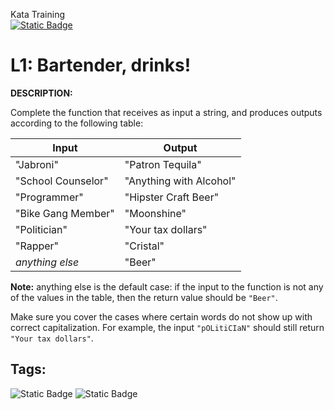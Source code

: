 Kata Training <br>
[![Static Badge](https://img.shields.io/badge/8kyu%20-%20black?style=flat&logo=codewars&labelColor=B1361E&color=black)](Javascript/8kyu)

# L1: Bartender, drinks!

**DESCRIPTION:**

Complete the function that receives as input a string, and produces outputs according to the following table:


|Input | Output|
| ------------ | ------------ |
|"Jabroni" | "Patron Tequila"
|"School Counselor"|"Anything with Alcohol"
|"Programmer"|"Hipster Craft Beer"
|"Bike Gang Member"|"Moonshine"
|"Politician"|"Your tax dollars"
|"Rapper"|"Cristal"
|*anything else* |"Beer"

**Note:** anything else is the default case: if the input to the function is not any of the values in the table, then the return value should be `"Beer"`.

Make sure you cover the cases where certain words do not show up with correct capitalization. For example, the input `"pOLitiCIaN"` should still return `"Your tax dollars"`.

## Tags:

![Static Badge](https://img.shields.io/badge/fundamentals%20-%20purple?style=plastic) ![Static Badge](https://img.shields.io/badge/strings%20-%20blue?style=plastic)